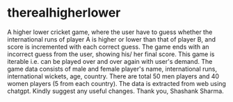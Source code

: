 # therealhigherlower
A higher lower cricket game, where the user have to guess whether the international runs of player A is higher or lower than that of player B, and score is incremented with each correct guess.
The game ends with an incorrect guess from the user, showing his/ her final score. This game is iterable i.e. can be played over and over again with user's demand.
The game data consists of male and female player's name, international runs, international wickets, age, country.
There are total 50 men players and 40 women players (5 from each country).
The data is extracted from web using chatgpt.
Kindly suggest any useful changes.
Thank you,
Shashank Sharma.
